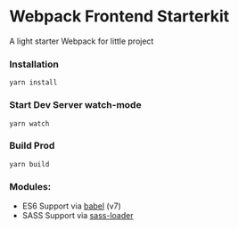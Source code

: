 # Webpack Frontend Starterkit

A light starter Webpack for little project

### Installation

```
yarn install
```

### Start Dev Server watch-mode

```
yarn watch
```

### Build Prod

```
yarn build
```

### Modules:

* ES6 Support via [babel](https://babeljs.io/) (v7)
* SASS Support via [sass-loader](https://github.com/jtangelder/sass-loader)